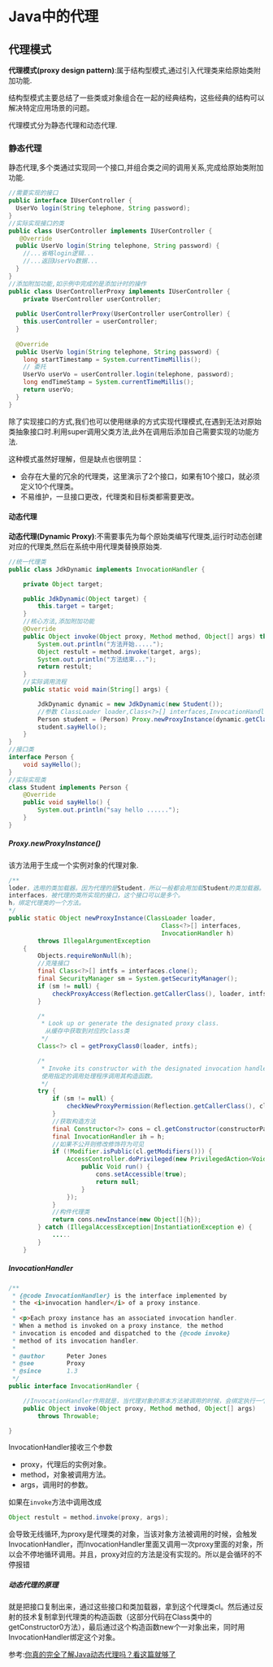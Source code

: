 # Java中的代理

## 代理模式

**代理模式(proxy design pattern)**:属于结构型模式,通过引入代理类来给原始类附加功能.

结构型模式主要总结了一些类或对象组合在一起的经典结构，这些经典的结构可以解决特定应用场景的问题。

代理模式分为静态代理和动态代理.

### 静态代理

静态代理,多个类通过实现同一个接口,并组合类之间的调用关系,完成给原始类附加功能.

```java
//需要实现的接口
public interface IUserController {
  UserVo login(String telephone, String password);
}
//实际实现接口的类
public class UserController implements IUserController {
   @Override
  public UserVo login(String telephone, String password) {
    //...省略login逻辑...
    //...返回UserVo数据...
  } 
}
//添加附加功能,如示例中完成的是添加计时的操作
public class UserControllerProxy implements IUserController {
    private UserController userController;
  
  public UserControllerProxy(UserController userController) {
    this.userController = userController;
  }
    
  @Override
  public UserVo login(String telephone, String password) {
    long startTimestamp = System.currentTimeMillis();
    // 委托
    UserVo userVo = userController.login(telephone, password);
    long endTimeStamp = System.currentTimeMillis();
    return userVo;
  } 
}
```

除了实现接口的方式,我们也可以使用继承的方式实现代理模式,在遇到无法对原始类抽象接口时.利用super调用父类方法,此外在调用后添加自己需要实现的功能方法.

这种模式虽然好理解，但是缺点也很明显：

- 会存在大量的冗余的代理类，这里演示了2个接口，如果有10个接口，就必须定义10个代理类。
- 不易维护，一旦接口更改，代理类和目标类都需要更改。

#### 动态代理

**动态代理(Dynamic Proxy)**:不需要事先为每个原始类编写代理类,运行时动态创建对应的代理类,然后在系统中用代理类替换原始类.

```java
//统一代理类
public class JdkDynamic implements InvocationHandler {

    private Object target;

    public JdkDynamic(Object target) {
        this.target = target;
    }
	//核心方法,添加附加功能
    @Override
    public Object invoke(Object proxy, Method method, Object[] args) throws Throwable {
        System.out.println("方法开始.....");
        Object restult = method.invoke(target, args);
        System.out.println("方法结束...");
        return restult;
    }
	//实际调用流程
    public static void main(String[] args) {

        JdkDynamic dynamic = new JdkDynamic(new Student());
        //参数 ClassLoader loader,Class<?>[] interfaces,InvocationHandler(将方法调用分派到的调用处理程序)
        Person student = (Person) Proxy.newProxyInstance(dynamic.getClass().getClassLoader(), new Class[]{Person.class}, dynamic);
        student.sayHello();
    }
}
//接口类
interface Person {
    void sayHello();
}
//实际实现类
class Student implements Person {
    @Override
    public void sayHello() {
        System.out.println("say hello ......");
    }
}
```

##### Proxy.newProxyInstance()

该方法用于生成一个实例对象的代理对象.

```java
/**
loder，选用的类加载器。因为代理的是Student，所以一般都会用加载Student的类加载器。
interfaces，被代理的类所实现的接口，这个接口可以是多个。
h，绑定代理类的一个方法。
*/
public static Object newProxyInstance(ClassLoader loader,
                                          Class<?>[] interfaces,
                                          InvocationHandler h)
        throws IllegalArgumentException
    {
        Objects.requireNonNull(h);
		//克隆接口
        final Class<?>[] intfs = interfaces.clone();
        final SecurityManager sm = System.getSecurityManager();
        if (sm != null) {
            checkProxyAccess(Reflection.getCallerClass(), loader, intfs);
        }

        /*
         * Look up or generate the designated proxy class.
          从缓存中获取到对应的class类
         */
        Class<?> cl = getProxyClass0(loader, intfs);

        /*
         * Invoke its constructor with the designated invocation handler.
         使用指定的调用处理程序调用其构造函数。
         */
        try {
            if (sm != null) {
                checkNewProxyPermission(Reflection.getCallerClass(), cl);
            }
			//获取构造方法
            final Constructor<?> cons = cl.getConstructor(constructorParams);
            final InvocationHandler ih = h;
            //如果不公开则修改修饰符为可见
            if (!Modifier.isPublic(cl.getModifiers())) {
                AccessController.doPrivileged(new PrivilegedAction<Void>() {
                    public Void run() {
                        cons.setAccessible(true);
                        return null;
                    }
                });
            }
            //构件代理类
            return cons.newInstance(new Object[]{h});
        } catch (IllegalAccessException|InstantiationException e) {
        	.....   
        }
    }
```

##### InvocationHandler

```java
/**
 * {@code InvocationHandler} is the interface implemented by
 * the <i>invocation handler</i> of a proxy instance.
 *
 * <p>Each proxy instance has an associated invocation handler.
 * When a method is invoked on a proxy instance, the method
 * invocation is encoded and dispatched to the {@code invoke}
 * method of its invocation handler.
 *
 * @author      Peter Jones
 * @see         Proxy
 * @since       1.3
 */
public interface InvocationHandler {

    //InvocationHandler作用就是，当代理对象的原本方法被调用的时候，会绑定执行一个方法，这个方法就是InvocationHandler里面定义的内容，同时会替代原本方法的结果返回。
	public Object invoke(Object proxy, Method method, Object[] args)
        throws Throwable;

}
```

InvocationHandler接收三个参数

- proxy，代理后的实例对象。
- method，对象被调用方法。
- args，调用时的参数。

如果在`invoke`方法中调用改成 

```java
Object restult = method.invoke(proxy, args);
```

会导致无线循环,为proxy是代理类的对象，当该对象方法被调用的时候，会触发InvocationHandler，而InvocationHandler里面又调用一次proxy里面的对象，所以会不停地循环调用。并且，proxy对应的方法是没有实现的。所以是会循环的不停报错

##### 动态代理的原理

就是把接口复制出来，通过这些接口和类加载器，拿到这个代理类cl。然后通过反射的技术复制拿到代理类的构造函数（这部分代码在Class类中的getConstructor0方法），最后通过这个构造函数new个一对象出来，同时用InvocationHandler绑定这个对象。





参考:[你真的完全了解Java动态代理吗？看这篇就够了](https://www.jianshu.com/p/95970b089360)


